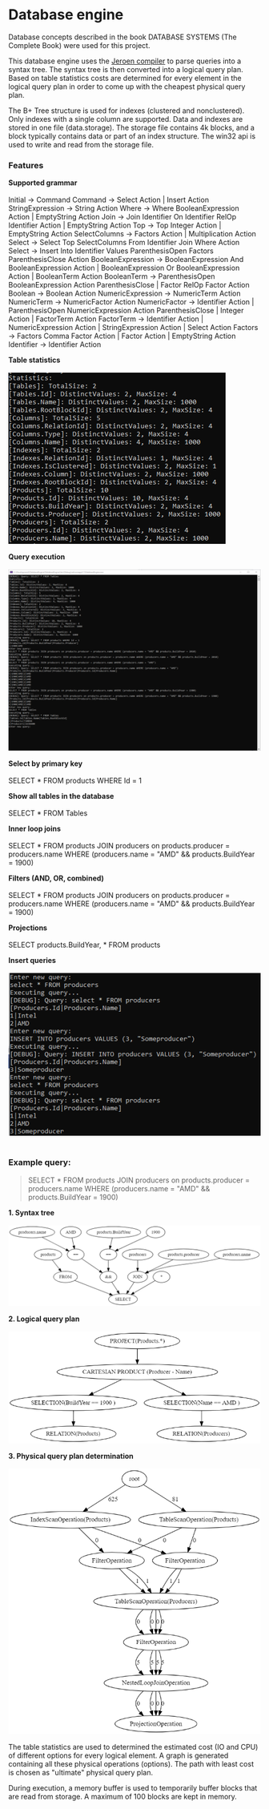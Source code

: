 # Database engine

Database concepts described in the book DATABASE SYSTEMS (The Complete Book) were used for this project.

This database engine uses the [Jeroen compiler](https://compiler.jeroenvinke.nl/) to parse queries into a syntax tree. The syntax tree is then converted into a logical query plan. Based on table statistics costs are determined for every element in the logical query plan in order to come up with the cheapest physical query plan.

The B+ Tree structure is used for indexes (clustered and nonclustered). Only indexes with a single column are supported. Data and indexes are stored in one file (data.storage). The storage file contains 4k blocks, and a block typically contains data or part of an index structure. The win32 api is used to write and read from the storage file. 

### Features
**Supported grammar**<br/><br/>
Initial -> Command
Command -> Select Action | Insert Action
StringExpression -> String Action
Where -> Where BooleanExpression Action | EmptyString Action
Join -> Join Identifier On Identifier RelOp Identifier Action | EmptyString Action
Top -> Top Integer Action | EmptyString Action
SelectColumns -> Factors Action | Multiplication Action
Select -> Select Top SelectColumns From Identifier Join Where Action
Select -> Insert Into Identifier Values ParenthesisOpen Factors ParenthesisClose Action
BooleanExpression -> BooleanExpression And BooleanExpression Action | BooleanExpression Or BooleanExpression Action | BooleanTerm Action
BooleanTerm -> ParenthesisOpen BooleanExpression Action ParenthesisClose | Factor RelOp Factor Action
Boolean -> Boolean Action
NumericExpression -> NumericTerm Action
NumericTerm -> NumericFactor Action
NumericFactor -> Identifier Action | ParenthesisOpen NumericExpression Action ParenthesisClose | Integer Action | FactorTerm Action
FactorTerm -> Identifier Action | NumericExpression Action | StringExpression Action | Select Action
Factors -> Factors Comma Factor Action | Factor Action | EmptyString Action
Identifier -> Identifier Action

**Table statistics**<br/><br/>
![Statistics](statistics.png)

**Query execution**<br/><br/>
![Queries](example_queries.png)

**Select by primary key**<br/><br/>
SELECT * FROM products WHERE Id = 1

**Show all tables in the database**<br/><br/>
SELECT * FROM Tables

**Inner loop joins**<br/><br/>
SELECT * FROM products JOIN producers on products.producer = producers.name WHERE (producers.name = "AMD" && products.BuildYear = 1900)

**Filters (AND, OR, combined)**<br/><br/>
SELECT * FROM products JOIN producers on products.producer = producers.name WHERE (producers.name = "AMD" && products.BuildYear = 1900)

**Projections**<br/><br/>
SELECT products.BuildYear, * FROM products

**Insert queries**<br/><br/>
![Queries](insert_query.png)<br/><br/>

### Example query:
>SELECT * FROM products JOIN producers on products.producer = producers.name WHERE (producers.name = "AMD" && products.BuildYear = 1900)

**1. Syntax tree**<br/><br/>
![Syntax tree](syntaxtree.png)

**2. Logical query plan**<br/><br/>
![Logical query plan](logical_query_plan.png)

**3. Physical query plan determination**<br/><br/>
![Physical query plan](physical_query_plan_enumeration.png)

The table statistics are used to determined the estimated cost (IO and CPU) of different options for every logical element. A graph is generated containing all these physical operations (options). The path with least cost is chosen as "ultimate" physical query plan.

During execution, a memory buffer is used to temporarily buffer blocks that are read from storage. A maximum of 100 blocks are kept in memory.
